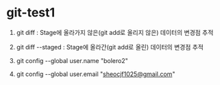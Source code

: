 # git-test1

1) git diff : Stage에 올라가지 않은(git add로 올리지 않은) 데이터의 변경점 추적
2) git diff --staged : Stage에 올라간(git add로 올린) 데이터의 변경점 추적

3) git config --global user.name "bolero2"
4) git config --global user.email "sheocjf1025@gmail.com"
